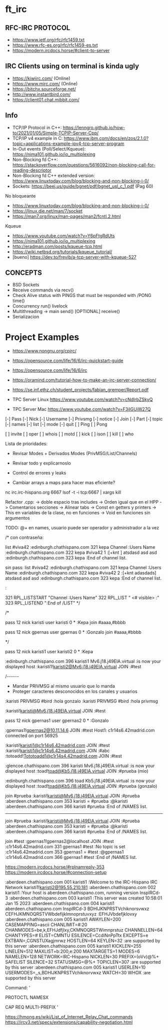 # ft_irc

## RFC-IRC PROTOCOL
- https://www.ietf.org/rfc/rfc1459.txt
- https://www.rfc-es.org/rfc/rfc1459-es.txt
- https://modern.ircdocs.horse/#client-to-server

## IRC Clients using on terminal is kinda ugly
- https://kiwiirc.com/              (Online)
- https://www.mirc.com/             (Online)
- https://bitchx.sourceforge.net/
- http://www.instantbird.com/
- https://client01.chat.mibbit.com/


## Info
- TCP/IP Protocol in C++: https://lenngro.github.io/how-to/2021/01/05/Simple-TCPIP-Server-Cpp/
- TCP/IP v4 example in C: https://www.ibm.com/docs/en/zos/2.1.0?topic=applications-example-ipv4-tcp-server-program
- In-Out events (Poll/Select/Kqueue): https://nima101.github.io/io_multiplexing 
- Non-Blocking fd C++: https://stackoverflow.com/questions/5616092/non-blocking-call-for-reading-descriptor
- Non-Blocking fd C++ extended version: https://www.linuxtoday.com/blog/blocking-and-non-blocking-i-0/
- Sockets: https://beej.us/guide/bgnet/pdf/bgnet_usl_c_1.pdf (Pag 60)

No bloqueante
- https://www.linuxtoday.com/blog/blocking-and-non-blocking-i-0/
- https://linux.die.net/man/7/socket
- https://man7.org/linux/man-pages/man2/fcntl.2.html

Kqueue
- https://www.youtube.com/watch?v=Y6pFtgRdUts
- https://nima101.github.io/io_multiplexing
- http://eradman.com/posts/kqueue-tcp.html
- https://wiki.netbsd.org/tutorials/kqueue_tutorial/
- [bueno] https://dev.to/frevib/a-tcp-server-with-kqueue-527



## CONCEPTS
* BSD Sockets
* Receive commands via recv()
* Check Alive status with PINGS that must be responded with /PONG time()
* Concurrency run() livelock
* Multithreading -> main
                    send() [OPTIONAL]
                    receive()
* Serializacion

# Project Examples
- https://www.nongnu.org/cpirc/
- https://opensource.com/life/16/6/irc-quickstart-guide
- https://opensource.com/life/16/6/irc
- https://oramind.com/tutorial-how-to-make-an-irc-server-connection/
- https://se.inf.ethz.ch/student_projects/fabian_gremper/Report.pdf

- TPC Server Linux https://www.youtube.com/watch?v=cNdlrbZSkyQ
- TPC Server Mac https://www.youtube.com/watch?v=F3iIGUiW27Q



[-] Pass
[-] Nick
[-] Username
[-] Privsmg
[-] notice
[-] Join
[-] Part
[-] topic
[-] names
[-] list
[-] mode
[-] quit
[ ] Ping
[ ] Pong




[ ] invite
[ ] oper
[ ] whois
[ ] motd
[ ] kick
[ ] ison
[ ] kill
[ ] who

Lista de prioridades:
- Revisar Modes + Derivados Modes (PrivMSG/List/Channels)
- Revisar todo y explicarnoslo

- Control de errores y leaks
- Cambiar arrays a maps para hacer mas eficiente?


nc irc.irc-hispano.org 6667
lsof -t -i tcp:6667 | xargs kill


Refactor .cpp:
-> doble espacio tras includes
-> Orden igual que en el HPP
-> Comentarios secciones
-> Alinear tabs
-> Const en getters y printers
-> This en variables de la clase, no en funciones
-> Void en funciones sin argumentos

TODO: @+ en names, usuario puede ser operador y administrador a la vez



/*
con contraseña:

list #viva42
:edinburgh.chathispano.com 321 kepa Channel :Users Name
:edinburgh.chathispano.com 322 kepa #viva42 1 :[+knt <key>] atsdasd asd asd
:edinburgh.chathispano.com 323 kepa :End of channel list.


sin pass:
list #viva42
:edinburgh.chathispano.com 321 kepa Channel :Users Name
:edinburgh.chathispano.com 322 kepa #viva42 2 :[+knt adasdads] atsdasd asd asd
:edinburgh.chathispano.com 323 kepa :End of channel list.

<channel> <client count> :<topic>

321     RPL_LISTSTART
                        "Channel :Users  Name"
322     RPL_LIST
                        "<channel> <# visible> :<topic>"
323     RPL_LISTEND
                        ":End of /LIST"
*/


/*

pass 12
nick karisti
user karisti 0 * :Kepa
join #aaaa,#bbbb


pass 12
nick gpernas
user gpernas 0 * :Gonzalo
join #aaaa,#bbbb

*/

pass 12
nick karisti1
user karisti2 0 * :Kepa

:edinburgh.chathispano.com 396 karisti1 Mv6.j18.j49ElA.virtual :is now your displayed host
:karisti1!karisti2@Mv6.j18.j49ElA.virtual JOIN :#test


/------
* Mandar PRIVMSG al mismo usuario que lo manda
* Proteger caracteres desconocidos en los canales y usuarios

:karisti PRIVMSG #bird :hola gonzalo
:karisti PRIVMSG #bird :hola privmsg


:karisti!karisti@Mv6.j18.j49ElA.virtual JOIN :#test


pass 12
nick gpernas1
user gpernas2 0 * :Gonzalo

:gpernas1!gpernas2@10.11.14.6 JOIN :#test
Host1: c1r14s6.42madrid.com connected on port 56925



:karisti!karisti1@c1r14s6.42madrid.com JOIN :#test
:karisti!karisti1@c1r14s6.42madrid.com JOIN :#abc
:totoadd!Tototoadd1@c1r14s4.42madrid.com JOIN :#test


:glencoe.chathispano.com 396 karisti Mv6.j18.j49ElA.virtual :is now your displayed host
:toad!toad@Kb5.j18.j49ElA.virtual JOIN :#prueba (mio)

:edinburgh.chathispano.com 396 toad Kb5.j18.j49ElA.virtual :is now your displayed host
:toad!toad@Kb5.j18.j49ElA.virtual JOIN :#prueba (gonzalo)


join #prueba
:karisti!karisti@Mv6.j18.j49ElA.virtual JOIN :#prueba
:aberdeen.chathispano.com 353 karisti = #prueba :@karisti
:aberdeen.chathispano.com 366 karisti #prueba :End of /NAMES list.

-------

join #prueba
:karisti!karisti@Mv6.j18.j49ElA.virtual JOIN :#prueba
:aberdeen.chathispano.com 353 karisti = #prueba :@karisti
:aberdeen.chathispano.com 366 karisti #prueba :End of /NAMES list.

join #test
:gpernas1!gpernas2@localhost JOIN :#test
:c1r14s6.42madrid.com 331 gpernas1 #test :No topic is set
:c1r14s6.42madrid.com 353 gpernas1 = #test :@gpernas1
:c1r14s6.42madrid.com 366 gpernas1 #test :End of /NAMES list.

https://modern.ircdocs.horse/#rplnamreply-353
https://modern.ircdocs.horse/#connection-setup


:aberdeen.chathispano.com 001 karisti1 :Welcome to the IRC-Hispano IRC Network karisti1!karisti2@195.55.210.181
:aberdeen.chathispano.com 002 karisti1 :Your host is aberdeen.chathispano.com, running version InspIRCd-3
:aberdeen.chathispano.com 003 karisti1 :This server was created 10:58:01 Jan 15 2023
:aberdeen.chathispano.com 004 karisti1 aberdeen.chathispano.com InspIRCd-3 BDHIJKNPRSTVchiknorsvwxz CEFHJKMNOQRSTVWbdefijklmnoprstuvxyz :EFHJVbdefjklovxy
:aberdeen.chathispano.com 005 karisti1 AWAYLEN=200 CASEMAPPING=ascii CHANLIMIT=#:20 CHANMODES=be,k,EFHJdfjlxy,CKMNOQRSTWimnprstuz CHANNELLEN=64 CHANTYPES=# ELIST=CMNTU ESILENCE=CcdiNnPpTtx EXCEPTS=e EXTBAN=,CGNSTUXagjmrwz HOSTLEN=64 KEYLEN=32 :are supported by this server
:aberdeen.chathispano.com 005 karisti1 KICKLEN=255 LINELEN=512 MAXLIST=b:200,e:200 MAXTARGETS=1 MODES=6 NAMELEN=128 NETWORK=IRC-Hispano NICKLEN=30 PREFIX=(oVv)@%+ SAFELIST SILENCE=32 STATUSMSG=@%+ TOPICLEN=307 :are supported by this server
:aberdeen.chathispano.com 005 karisti1 USERLEN=10 USERMODES=,,s,BDHIJKNPRSTVchiknorvwxz WATCH=30 WHOX :are supported by this server

Command: '

PROTOCTL NAMESX


CAP REQ MULTI-PREFIX
'

https://hmong.es/wiki/List_of_Internet_Relay_Chat_commands
https://ircv3.net/specs/extensions/capability-negotiation.html
